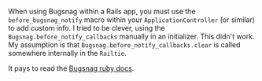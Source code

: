 When using Bugsnag within a Rails app, you must use the `before_bugsnag_notify` macro within your `ApplicationController` (or similar) to add custom info. I tried to be clever, using the `Bugsnag.before_notify_callbacks` manually in an initializer. This didn't work. My assumption is that `Bugsnag.before_notify_callbacks.clear` is called somewhere internally in the `Railtie`.

It pays to read the [Bugsnag ruby docs](https://bugsnag.com/docs/notifiers/ruby#sending-custom-data-with-exceptions).
